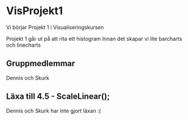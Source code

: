 # VisProjekt1
 Vi börjar Projekt 1 i Visualiseringskursen

 Projekt 1 går ut på att rita ett histogram
 Innan det skapar vi lite barcharts och linecharts

## Gruppmedlemmar   
 Dennis och Skurk
## Läxa till 4.5 - ScaleLinear();
 Dennis och Skurk har inte gjort läxan :(
